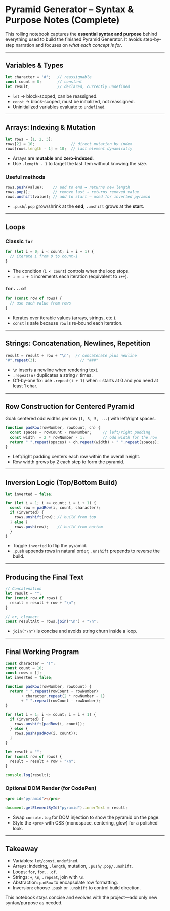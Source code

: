 # Pyramid Generator – Syntax & Purpose Notes (Complete)

This rolling notebook captures the **essential syntax and purpose** behind everything used to build the finished Pyramid Generator. It avoids step-by-step narration and focuses on *what each concept is for*.

---

## Variables & Types
```js
let character = '#';   // reassignable
const count = 8;       // constant
let result;            // declared, currently undefined
```
- `let` → block-scoped, can be reassigned.  
- `const` → block-scoped, must be initialized, not reassigned.  
- Uninitialized variables evaluate to `undefined`.

---

## Arrays: Indexing & Mutation
```js
let rows = [1, 2, 3];
rows[2] = 10;                // direct mutation by index
rows[rows.length - 1] = 10;  // last element dynamically
```
- Arrays are **mutable** and **zero‑indexed**.  
- Use `.length - 1` to target the last item without knowing the size.

### Useful methods
```js
rows.push(value);    // add to end → returns new length
rows.pop();          // remove last → returns removed value
rows.unshift(value); // add to start → used for inverted pyramid
```
- `.push`/`.pop` grow/shrink at the **end**; `.unshift` grows at the **start**.

---

## Loops
### Classic `for`
```js
for (let i = 0; i < count; i = i + 1) {
  // iterate i from 0 to count-1
}
```
- The condition (`i < count`) controls when the loop stops.  
- `i = i + 1` increments each iteration (equivalent to `i++`).

### `for...of`
```js
for (const row of rows) {
  // use each value from rows
}
```
- Iterates over iterable values (arrays, strings, etc.).  
- `const` is safe because `row` is re-bound each iteration.

---

## Strings: Concatenation, Newlines, Repetition
```js
result = result + row + "\n";  // concatenate plus newline
"#".repeat(3);                   // "###"
```
- `\n` inserts a newline when rendering text.  
- `.repeat(n)` duplicates a string `n` times.  
- Off‑by‑one fix: use `.repeat(i + 1)` when `i` starts at 0 and you need at least 1 char.

---

## Row Construction for Centered Pyramid
Goal: centered odd widths per row (`1, 3, 5, ...`) with left/right spaces.
```js
function padRow(rowNumber, rowCount, ch) {
  const spaces = rowCount - rowNumber;     // left/right padding
  const width  = 2 * rowNumber - 1;        // odd width for the row
  return " ".repeat(spaces) + ch.repeat(width) + " ".repeat(spaces);
}
```
- Left/right padding centers each row within the overall height.  
- Row width grows by 2 each step to form the pyramid.

---

## Inversion Logic (Top/Bottom Build)
```js
let inverted = false;

for (let i = 1; i <= count; i = i + 1) {
  const row = padRow(i, count, character);
  if (inverted) {
    rows.unshift(row); // build from top
  } else {
    rows.push(row);    // build from bottom
  }
}
```
- Toggle `inverted` to flip the pyramid.  
- `.push` appends rows in natural order; `.unshift` prepends to reverse the build.

---

## Producing the Final Text
```js
// Concatenation
let result = "";
for (const row of rows) {
  result = result + row + "\n";
}

// or, cleaner:
const resultAlt = rows.join("\n") + "\n";
```
- `join("\n")` is concise and avoids string churn inside a loop.

---

## Final Working Program
```js
const character = "!";
const count = 10;
const rows = [];
let inverted = false;

function padRow(rowNumber, rowCount) {
  return " ".repeat(rowCount - rowNumber)
       + character.repeat(2 * rowNumber - 1)
       + " ".repeat(rowCount - rowNumber);
}

for (let i = 1; i <= count; i = i + 1) {
  if (inverted) {
    rows.unshift(padRow(i, count));
  } else {
    rows.push(padRow(i, count));
  }
}

let result = "";
for (const row of rows) {
  result = result + row + "\n";
}

console.log(result);
```

### Optional DOM Render (for CodePen)
```html
<pre id="pyramid"></pre>
```
```js
document.getElementById("pyramid").innerText = result;
```
- Swap `console.log` for DOM injection to show the pyramid on the page.  
- Style the `<pre>` with CSS (monospace, centering, glow) for a polished look.

---

## Takeaway
- Variables: `let`/`const`, `undefined`.  
- Arrays: indexing, `.length`, mutation, `.push/.pop/.unshift`.  
- Loops: `for`, `for...of`.  
- Strings: `+`, `\n`, `.repeat`, join with `\n`.  
- Abstraction: `padRow` to encapsulate row formatting.  
- Inversion: choose `.push` or `.unshift` to control build direction.

This notebook stays concise and evolves with the project—add only new syntax/purpose as needed.
